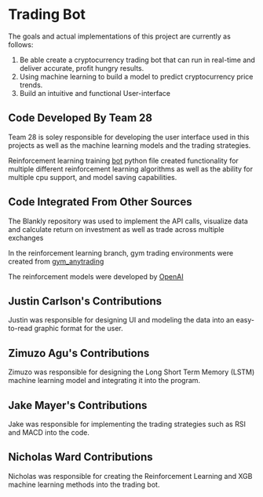 # Trading Bot

The goals and actual implementations of this project are currently as follows:  

1. Be able create a cryptocurrency trading bot that can run in real-time and deliver accurate, profit hungry results.
2. Using machine learning to build a model to predict cryptocurrency price trends.
3. Build an intuitive and functional User-interface


## Code Developed By Team 28
Team 28 is soley responsible for developing the user interface used in this projects as well as the machine learning models and the trading strategies.

Reinforcement learning training [bot](https://github.com/JacobMayer/Blankly/blob/NicholasWard-RienforcementLearning/bot_training.py) python file created functionality for multiple different reinforcement learning algorithms as well as the ability for multiple cpu support, and model saving capabilities.

## Code Integrated From Other Sources
The Blankly repository was used to implement the API calls, visualize data and calculate return on investment as well as trade across multiple exchanges

In the reinforcement learning branch, gym trading environments were created from [gym_anytrading](https://github.com/AminHP/gym-anytrading)

The reinforcement models were developed by [OpenAI](https://github.com/openai/baselines)

## Justin Carlson's Contributions
Justin was responsible for designing UI and modeling the data into an easy-to-read graphic format for the user. 


## Zimuzo Agu's Contributions
Zimuzo was responsible for designing the Long Short Term Memory (LSTM) machine learning model and integrating it into the program.


## Jake Mayer's Contributions
Jake was responsible for implementing the trading strategies such as RSI and MACD into the code.


## Nicholas Ward Contributions
Nicholas was responsible for creating the Reinforcement Learning and XGB machine learning methods into the trading bot.
